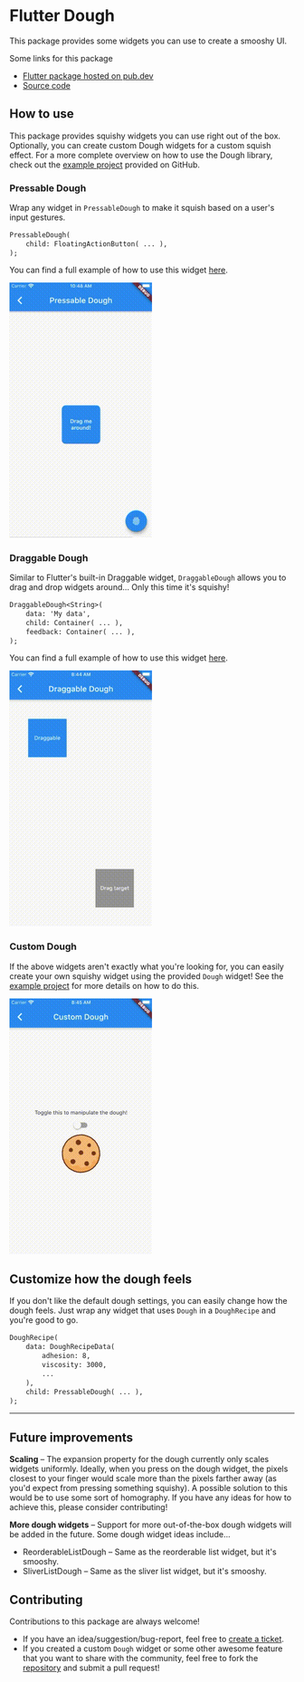 # Flutter Dough

This package provides some widgets you can use to create a smooshy UI. 

Some links for this package
- [Flutter package hosted on pub.dev](https://pub.dev/packages/dough)
- [Source code](https://github.com/HatFeather/flutter_dough)

## How to use

This package provides squishy widgets you can use right out of the box. Optionally,
you can create custom Dough widgets for a custom squish effect. For a more complete
overview on how to use the Dough library, check out the [example project](./example) 
provided on GitHub.

### Pressable Dough

Wrap any widget in `PressableDough` to make it squish based on a user's input
gestures.

```
PressableDough(
    child: FloatingActionButton( ... ),
);
```

You can find a full example of how to use this widget
[here](./example/lib/dough_widget_demos/pressable_dough_demo.dart).

![PressableDough Demo](assets/gifs/pressable-dough.gif)

### Draggable Dough

Similar to Flutter's built-in Draggable widget, `DraggableDough` allows
you to drag and drop widgets around... Only this time it's squishy!

```
DraggableDough<String>(
    data: 'My data',
    child: Container( ... ),
    feedback: Container( ... ),
);
```

You can find a full example of how to use this widget
[here](./example/lib/dough_widget_demos/draggable_dough_demo.dart).

![PressableDough Demo](assets/gifs/draggable-dough.gif)

### Custom Dough

If the above widgets aren't exactly what you're looking for, you can easily 
create your own squishy widget using the provided `Dough` widget! See the
[example project](./example/lib/dough_widget_demos/custom_dough_demo.dart) 
for more details on how to do this.

![CustomDough Demo](assets/gifs/custom-dough.gif)

## Customize how the dough feels

If you don't like the default dough settings, you can easily change how 
the dough feels. Just wrap any widget that uses `Dough` in a `DoughRecipe` 
and you're good to go.

```
DoughRecipe(
    data: DoughRecipeData(
        adhesion: 8,
        viscosity: 3000,
        ...
    ),
    child: PressableDough( ... ),
);
```

---

## Future improvements

**Scaling** – The expansion property for the dough currently
only scales widgets uniformly. Ideally, when you press
on the dough widget, the pixels closest to your finger
would scale more than the pixels farther away (as you'd
expect from pressing something squishy). A possible solution
to this would be to use some sort of homography. If you
have any ideas for how to achieve this, please consider
contributing!

**More dough widgets** – Support for more out-of-the-box dough widgets 
will be added in the future. Some dough widget ideas include...

- ReorderableListDough – Same as the reorderable list widget, 
but it's smooshy.
- SliverListDough – Same as the sliver list widget, but it's 
smooshy.

## Contributing

Contributions to this package are always welcome!

- If you have an idea/suggestion/bug-report, feel free to 
[create a ticket](https://github.com/HatFeather/flutter_dough/issues).
- If you created a custom `Dough` widget or some other awesome feature
that you want to share with the community, feel free to fork the 
[repository](https://github.com/HatFeather/flutter_dough) and submit 
a pull request!
